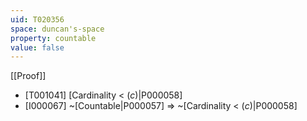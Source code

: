 ```yaml
---
uid: T020356
space: duncan's-space
property: countable
value: false
---
```

[[Proof]]

* [T001041] [Cardinality < $\mathfrak(c)$|P000058]
* [I000067] ~[Countable|P000057] => ~[Cardinality < $\mathfrak(c)$|P000058]

